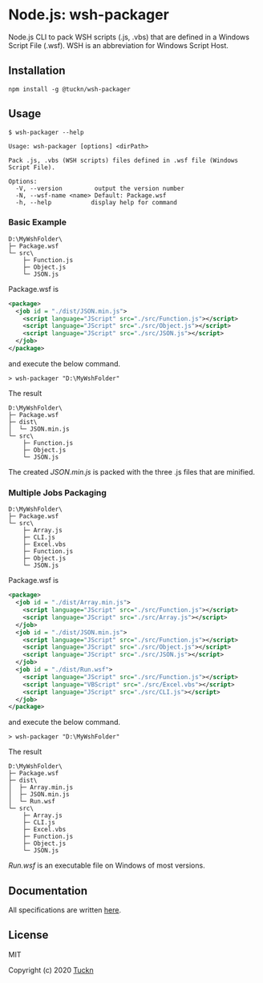 # Node.js: wsh-packager

Node.js CLI to pack WSH scripts (.js, .vbs) that are defined in a Windows Script File (.wsf).
WSH is an abbreviation for Windows Script Host.

## Installation

```console
npm install -g @tuckn/wsh-packager
```

## Usage

```console
$ wsh-packager --help

Usage: wsh-packager [options] <dirPath>

Pack .js, .vbs (WSH scripts) files defined in .wsf file (Windows Script File).

Options:
  -V, --version         output the version number
  -N, --wsf-name <name> Default: Package.wsf
  -h, --help           display help for command
```

### Basic Example

```console
D:\MyWshFolder\
├─ Package.wsf
└─ src\
    ├─ Function.js
    ├─ Object.js
    └─ JSON.js
```

Package.wsf is

```xml
<package>
  <job id = "./dist/JSON.min.js">
    <script language="JScript" src="./src/Function.js"></script>
    <script language="JScript" src="./src/Object.js"></script>
    <script language="JScript" src="./src/JSON.js"></script>
  </job>
</package>
```

and execute the below command.

```console
> wsh-packager "D:\MyWshFolder"
```

The result

```console
D:\MyWshFolder\
├─ Package.wsf
├─ dist\
│  └─ JSON.min.js
└─ src\
    ├─ Function.js
    ├─ Object.js
    └─ JSON.js
```

The created _JSON.min.js_ is packed with the three .js files that are minified.

### Multiple Jobs Packaging

```console
D:\MyWshFolder\
├─ Package.wsf
└─ src\
    ├─ Array.js
    ├─ CLI.js
    ├─ Excel.vbs
    ├─ Function.js
    ├─ Object.js
    └─ JSON.js
```

Package.wsf is

```xml
<package>
  <job id = "./dist/Array.min.js">
    <script language="JScript" src="./src/Function.js"></script>
    <script language="JScript" src="./src/Array.js"></script>
  </job>
  <job id = "./dist/JSON.min.js">
    <script language="JScript" src="./src/Function.js"></script>
    <script language="JScript" src="./src/Object.js"></script>
    <script language="JScript" src="./src/JSON.js"></script>
  </job>
  <job id = "./dist/Run.wsf">
    <script language="JScript" src="./src/Function.js"></script>
    <script language="VBScript" src="./src/Excel.vbs"></script>
    <script language="JScript" src="./src/CLI.js"></script>
  </job>
</package>
```

and execute the below command.

```console
> wsh-packager "D:\MyWshFolder"
```

The result

```console
D:\MyWshFolder\
├─ Package.wsf
├─ dist\
│  ├─ Array.min.js
│  ├─ JSON.min.js
│  └─ Run.wsf
└─ src\
    ├─ Array.js
    ├─ CLI.js
    ├─ Excel.vbs
    ├─ Function.js
    ├─ Object.js
    └─ JSON.js
```

_Run.wsf_ is an executable file on Windows of most versions.

## Documentation

All specifications are written [here](https://docs.tuckn.net/node-wsh-packager).

## License

MIT

Copyright (c) 2020 [Tuckn](https://github.com/tuckn)
